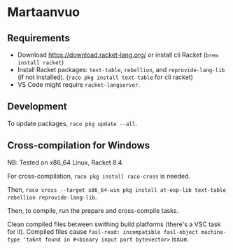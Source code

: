 # Martaanvuo

## Requirements

- Download https://download.racket-lang.org/ or install cli Racket (`brew install racket`)
- Install Racket packages: `text-table`, `rebellion`, and `reprovide-lang-lib` (if not installed). (`raco pkg install text-table` for cli racket)
- VS Code might require `racket-langserver`.

## Development

To update packages, `raco pkg update --all`.

## Cross-compilation for Windows

NB: Tested on x86_64 Linux, Racket 8.4.

For cross-compilation, `raco pkg install raco-cross` is needed.

Then, `raco cross --target x86_64-win pkg install at-exp-lib text-table rebellion reprovide-lang-lib`.

Then, to compile, run the prepare and cross-compile tasks.

Clean compiled files between swithing build platforms (there's a VSC task for it). Compiled files  cause `fasl-read: incompatible fasl-object machine-type 'ta6nt found in #<binary input port bytevector>` issue.
